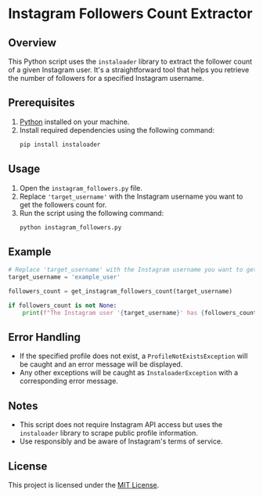 # Instagram Followers Count Extractor

## Overview

This Python script uses the `instaloader` library to extract the follower count of a given Instagram user. It's a straightforward tool that helps you retrieve the number of followers for a specified Instagram username.

## Prerequisites

1. [Python](https://www.python.org/downloads/) installed on your machine.
2. Install required dependencies using the following command:
   ```bash
   pip install instaloader
   ```

## Usage

1. Open the `instagram_followers.py` file.
2. Replace `'target_username'` with the Instagram username you want to get the followers count for.
3. Run the script using the following command:
   ```bash
   python instagram_followers.py
   ```

## Example

```python
# Replace 'target_username' with the Instagram username you want to get followers count for
target_username = 'example_user'

followers_count = get_instagram_followers_count(target_username)

if followers_count is not None:
    print(f"The Instagram user '{target_username}' has {followers_count} followers.")
```

## Error Handling

- If the specified profile does not exist, a `ProfileNotExistsException` will be caught and an error message will be displayed.
- Any other exceptions will be caught as `InstaloaderException` with a corresponding error message.

## Notes

- This script does not require Instagram API access but uses the `instaloader` library to scrape public profile information.
- Use responsibly and be aware of Instagram's terms of service.

## License

This project is licensed under the [MIT License](LICENSE).
